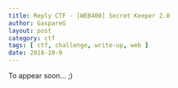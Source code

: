 ```yaml
---
title: Reply CTF - [WEB400] Secret Keeper 2.0
author: GaspareG
layout: post
category: ctf
tags: [ ctf, challenge, write-up, web ]
date: 2018-10-9 
---
```


To appear soon... ;)

